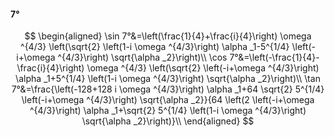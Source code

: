 #### 7°

$$
\begin{aligned}
\sin 7°&=\left(\frac{1}{4}+\frac{i}{4}\right) \omega ^{4/3} \left(\sqrt{2} \left(1-i \omega ^{4/3}\right) \alpha _1-5^{1/4} \left(-i+\omega ^{4/3}\right)
\sqrt{\alpha _2}\right)\\
\cos 7°&=\left(-\frac{1}{4}-\frac{i}{4}\right) \omega ^{4/3} \left(\sqrt{2} \left(-i+\omega ^{4/3}\right) \alpha _1+5^{1/4} \left(1-i \omega ^{4/3}\right)
\sqrt{\alpha _2}\right)\\
\tan 7°&=\frac{\left(-128+128 i \omega ^{4/3}\right) \alpha _1+64 \sqrt{2} 5^{1/4} \left(-i+\omega ^{4/3}\right) \sqrt{\alpha _2}}{64 \left(2 \left(-i+\omega
^{4/3}\right) \alpha _1+\sqrt{2} 5^{1/4} \left(1-i \omega ^{4/3}\right) \sqrt{\alpha _2}\right)}\\
\end{aligned}
$$

